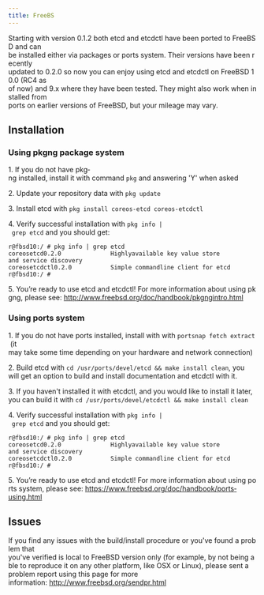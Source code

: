 ```yaml
---
title: FreeBS
---
```


Starting with version 0.1.2 both etcd and etcdctl have been ported to FreeBSD and can
be installed either via packages or ports system. Their versions have been recently
updated to 0.2.0 so now you can enjoy using etcd and etcdctl on FreeBSD 10.0 (RC4 as
of now) and 9.x where they have been tested. They might also work when installed from
ports on earlier versions of FreeBSD, but your mileage may vary.

## Installation

### Using pkgng package system

1. If you do not have pkg­ng installed, install it with command `pkg` and answering 'Y'
when asked

2. Update your repository data with `pkg update`

3. Install etcd with `pkg install coreos-etcd coreos-etcdctl`

4. Verify successful installation with `pkg info | grep etcd` and you should get:

```
r@fbsd­10:/ # pkg info | grep etcd
coreos­etcd­0.2.0              Highly­available key value store and service discovery
coreos­etcdctl­0.2.0           Simple commandline client for etcd
r@fbsd­10:/ #
```

5. You’re ready to use etcd and etcdctl! For more information about using pkgng, please
see: http://www.freebsd.org/doc/handbook/pkgng­intro.html
 
### Using ports system

1. If you do not have ports installed, install with with `portsnap fetch extract` (it
may take some time depending on your hardware and network connection)

2. Build etcd with `cd /usr/ports/devel/etcd && make install clean`, you
will get an option to build and install documentation and etcdctl with it.

3. If you haven't installed it with etcdctl, and you would like to install it later, you can build it
with `cd /usr/ports/devel/etcdctl && make install clean`

4. Verify successful installation with `pkg info | grep etcd` and you should get:
 

```
r@fbsd­10:/ # pkg info | grep etcd
coreos­etcd­0.2.0              Highly­available key value store and service discovery
coreos­etcdctl­0.2.0           Simple commandline client for etcd
r@fbsd­10:/ #
```

5. You’re ready to use etcd and etcdctl! For more information about using ports system,
please see: https://www.freebsd.org/doc/handbook/ports­using.html

## Issues

If you find any issues with the build/install procedure or you've found a problem that
you've verified is local to FreeBSD version only (for example, by not being able to
reproduce it on any other platform, like OSX or Linux), please sent a
problem report using this page for more
information: http://www.freebsd.org/send­pr.html
